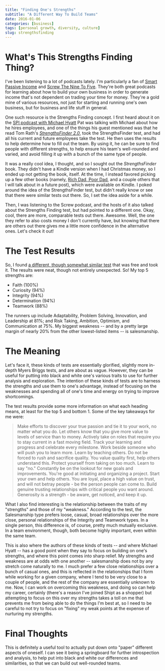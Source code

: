 ```yaml
---
title: "Finding One's Strengths"
subtitle: "A Different Way To Build Teams"
date: 2016-01-06
categories: [business]
tags: [personal growth, diversity, culture]
slug: strengthsfinding
---
```


# What's This Strengths Finding Thing?

I've been listening to a lot of podcasts lately. I'm particularly a fan of [Smart Passive Income](http://www.smartpassiveincome.com/) and [Screw The Nine To Five](http://screwtheninetofive.com/). They're both great podcasts for learning about how to build your own business in order to generate income that's not dependent on trading your time for money. They're a gold mine of various resources, not just for starting and running one's own business, but for business and life stuff in general.

One such resource is the Strengths Finding concept. I first heard about it on the [SPI podcast with Michael Hyatt](http://www.smartpassiveincome.com/the-secrets-of-team-building-and-leadership/) Pat was talking with Michael about how he hires employees, and one of the things his guest mentioned was that he read Tom Rath's <a href="http://www.amazon.com/gp/product/159562015X/ref=as_li_qf_sp_asin_il_tl?ie=UTF8&camp=1789&creative=9325&creativeASIN=159562015X&linkCode=as2&tag=hubp05735-20&linkId=NX62I2GQEPVUGY7A" class="affiliate" alt="Affiliate link to the StrengthsFinder book on Amazon" title="This is an affiliate link to the book.">*StrengthsFinder 2.0*</a>, took the StrengthsFinder test, and had all his current and future employees take the test. He then uses the results to help determine how to fill out the team. By using it, he can be sure to find people with different strengths, to help ensure his team's well-rounded and varied, and avoid filling it up with a bunch of the same type of people.

It was a really cool idea, I thought, and so I sought out the *StrengthsFinder* book. They didn't have a Kindle version when I had Christmas money, so I ended up not getting the book, itself. At the time, I instead favored picking up a few other books (namely, <a href="http://www.amazon.com/gp/product/1612680011/ref=as_li_qf_sp_asin_il_tl?ie=UTF8&camp=1789&creative=9325&creativeASIN=1612680011&linkCode=as2&tag=hubp05735-20&linkId=OUPFDC6C67GJQ54S" class="affiliate" alt="Affiliate link to the Rich Dad, Poor Dad book" title="This is an affiliate link">Rich Dad, Poor Dad</a>, and a couple others that I will talk about in a future post), which were available on Kindle. I poked around the idea of the StrengthsFinder test, but didn't really know or see that there were similar tests out there. So, I set the idea aside for a while.

Then, I was listening to the Screw podcast, and the hosts of it also talked about the Strengths Finding test, but had pointed to a different one. Okay, cool, there are more, comparable tests out there. Awesome. Well, the one they refer to also costs money I don't currently have, but knowing that there are others out there gives me a little more confidence in the alternative ones. Let's check it out!

# The Test Results

So, I found [a different, though somewhat similar test](http://richardstep.com/richardstep-strengths-weaknesses-aptitude-test/) that was free and took it. The results were neat, though not entirely unexpected. So! My top 5 strengths are:

- Faith (100%)
- Curiosity (94%)
- Integrity (94%)
- Determination (94%)
- Teamwork (88%)

The runners up include Adaptability, Problem Solving, Innovation, and Leadership at 81%; and Risk Taking, Ambition, Optimism, and Communication at 75%. My biggest weakness -- and by a pretty large margin of nearly 20% from the other lowest-listed items -- is salesmanship.

# The Meaning

Let's face it, these kinds of tests are essentially glorified, slightly more in-depth Myers Briggs tests, and are about as vague. However, they can be useful for putting into black and white one's various traits to use for further analysis and exploration. The intention of these kinds of tests are to harness the strengths and use them to one's advantage, instead of focusing on the weaknesses and spending all of one's time and energy on trying to improve shortcomings.

The test results provide some more information on what each heading means, at least for the top 5 and bottom 1. Some of the key takeaways for me were:

> Make efforts to discover your true passion and tie it to your work, no matter what you do.
> Let others know that you give more value to levels of service than to money.
> Actively take on roles that require you to stay current in a fast moving field.
> Track your learning and progress and celebrate every milestone.
> Work beside someone who will push you to learn more.
> Learn by teaching others.
> Do not be forced to rush and sacrifice quality. You value quality first, help others understand this.
> Protect yourself from taking on too much. Learn to say "no."
> Constantly be on the lookout for new goals and improvements.
> You're good at initiating and organizing a project. Start your own and help others.
> You are loyal, place a high value on trust, and will not betray people - be the person people can come to.
> Build genuine trusting relationships with critical people you want around.
> Generosity is a strength - be aware, get noticed, and keep it up.

What I also find interesting is the relationship between the traits of my "strengths" and those of my "weakness." According to the test, the Salesmanship type prefers loose, casual, broad relationships over the more close, personal relationships of the Integrity and Teamwork types. In a single person, this difference is, of course, pretty much mutually exclusive. In a team environment, though, both become highly important, even within the same team.

This is also where the authors of these kinds of tests -- and where Michael Hyatt -- has a good point when they say to focus on building on one's strengths, and where this point comes into sharp relief. My strengths and weakness are at odds with one another -- salesmanship does not by any stretch come naturally to me. I much prefer a few close relationships over a bunch of casual ones, and this is reflected in the relationships that I form while working for a given company, where I tend to be very close to a couple of people, and the rest of the company are essentially unknown to me. Now, I can work on overcoming this weakness, and doing so can help my career, certainly (there's a reason I've joined Shipt as a shopper) but attempting to focus on this over my strengths takes a toll on me that prevents me from being able to do the things I'm best at, so I need to be careful to not try to focus on "fixing" my weak points at the expense of nurturing my strengths.

# Final Thoughts

This is definitely a useful tool to actually put down onto "paper" different aspects of oneself. I can see it being a springboard for further introspection and analysis, to help put into black and white our differences and similarities, so that we can build out well-rounded teams.